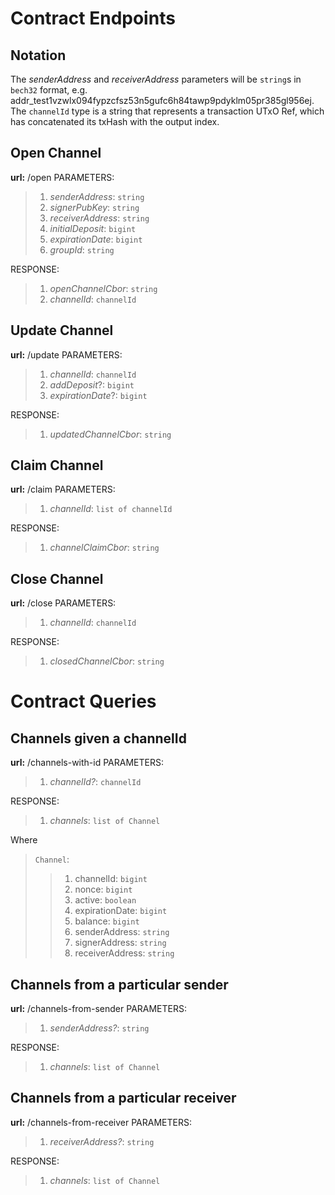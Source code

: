 # Contract Endpoints

## Notation
The *senderAddress* and *receiverAddress* parameters will be `string`s in `bech32` format, e.g. addr_test1vzwlx094fypzcfsz53n5gufc6h84tawp9pdyklm05pr385gl956ej.
The `channelId` type is a string that represents a transaction UTxO Ref, which has concatenated its txHash with the output index.

## Open Channel

**url:** /open
PARAMETERS:

> 1. *senderAddress*: `string`
> 2. *signerPubKey*: `string`
> 3. *receiverAddress*: `string`
> 4. *initialDeposit*: `bigint`
> 5. *expirationDate*: `bigint`
> 6. *groupId*: `string`

RESPONSE:
> 1. *openChannelCbor*: `string`
> 2. *channelId*: `channelId`

## Update Channel
**url:** /update
PARAMETERS:

> 1. *channelId*: `channelId`
> 2. *addDeposit*?: `bigint`
> 3. *expirationDate*?: `bigint`

RESPONSE:
> 1. *updatedChannelCbor*: `string`

## Claim Channel
**url:** /claim
PARAMETERS:

> 1. *channelId*: `list of channelId`

RESPONSE:
> 1. *channelClaimCbor*: `string`


## Close Channel
**url:** /close
PARAMETERS:

> 1. *channelId*: `channelId`

RESPONSE:
> 1. *closedChannelCbor*: `string`

# Contract Queries

## Channels given a channelId

**url:** /channels-with-id
PARAMETERS:

> 1. *channelId?*: `channelId`

RESPONSE:
> 1. *channels*: `list of Channel`

Where

> `Channel`:
>> 1. channelId: `bigint`
>> 2. nonce: `bigint`
>> 3. active: `boolean`
>> 4. expirationDate: `bigint`
>> 5. balance: `bigint`
>> 6. senderAddress: `string`
>> 7. signerAddress: `string`
>> 8. receiverAddress: `string`

## Channels from a particular sender
**url:** /channels-from-sender
PARAMETERS:

> 1. *senderAddress?*: `string`

RESPONSE:
> 1. *channels*: `list of Channel`


## Channels from a particular receiver
**url:** /channels-from-receiver
PARAMETERS:

> 1. *receiverAddress?*: `string`

RESPONSE:
> 1. *channels*: `list of Channel`
